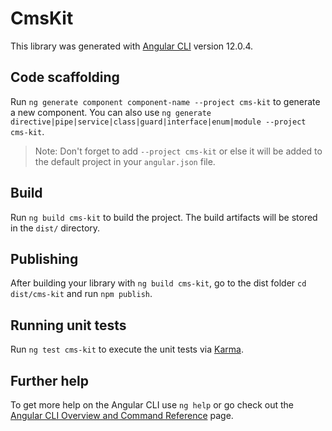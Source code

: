 # CmsKit

This library was generated with [Angular CLI](https://github.com/angular/angular-cli) version 12.0.4.

## Code scaffolding

Run `ng generate component component-name --project cms-kit` to generate a new component. You can also use `ng generate directive|pipe|service|class|guard|interface|enum|module --project cms-kit`.
> Note: Don't forget to add `--project cms-kit` or else it will be added to the default project in your `angular.json` file. 

## Build

Run `ng build cms-kit` to build the project. The build artifacts will be stored in the `dist/` directory.

## Publishing

After building your library with `ng build cms-kit`, go to the dist folder `cd dist/cms-kit` and run `npm publish`.

## Running unit tests

Run `ng test cms-kit` to execute the unit tests via [Karma](https://karma-runner.github.io).

## Further help

To get more help on the Angular CLI use `ng help` or go check out the [Angular CLI Overview and Command Reference](https://angular.io/cli) page.
